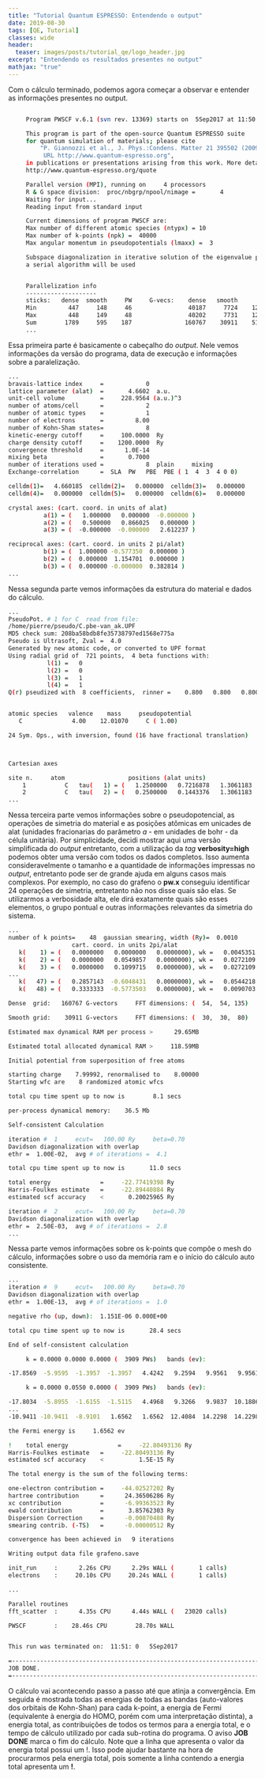 ```yaml
---
title: "Tutorial Quantum ESPRESSO: Entendendo o output"
date: 2019-08-30
tags: [QE, Tutorial]
classes: wide
header:
  teaser: images/posts/tutorial_qe/logo_header.jpg
excerpt: "Entendendo os resultados presentes no output"
mathjax: "true"
---
```



Com o cálculo terminado, podemos agora começar a observar e entender as informações presentes no output.

```bash

     Program PWSCF v.6.1 (svn rev. 13369) starts on  5Sep2017 at 11:50:31

     This program is part of the open-source Quantum ESPRESSO suite
     for quantum simulation of materials; please cite
         "P. Giannozzi et al., J. Phys.:Condens. Matter 21 395502 (2009);
          URL http://www.quantum-espresso.org",
     in publications or presentations arising from this work. More details at
     http://www.quantum-espresso.org/quote

     Parallel version (MPI), running on     4 processors
     R & G space division:  proc/nbgrp/npool/nimage =       4
     Waiting for input...
     Reading input from standard input

     Current dimensions of program PWSCF are:
     Max number of different atomic species (ntypx) = 10
     Max number of k-points (npk) =  40000
     Max angular momentum in pseudopotentials (lmaxx) =  3

     Subspace diagonalization in iterative solution of the eigenvalue problem:
     a serial algorithm will be used


     Parallelization info
     --------------------
     sticks:   dense  smooth     PW     G-vecs:    dense   smooth      PW
     Min         447     148     46                40187     7724    1280
     Max         448     149     48                40202     7731    1284
     Sum        1789     595    187               160767    30911    5125
     ...
```

Essa primeira parte é basicamente o cabeçalho do *output*. Nele vemos informações da versão do programa, data de execução e informações sobre a paralelização.

```bash
...
bravais-lattice index     =            0
lattice parameter (alat)  =       4.6602  a.u.
unit-cell volume          =     228.9564 (a.u.)^3
number of atoms/cell      =            2
number of atomic types    =            1
number of electrons       =         8.00
number of Kohn-Sham states=            8
kinetic-energy cutoff     =     100.0000  Ry
charge density cutoff     =    1200.0000  Ry
convergence threshold     =      1.0E-14
mixing beta               =       0.7000
number of iterations used =            8  plain     mixing
Exchange-correlation      =  SLA  PW   PBE  PBE ( 1  4  3  4 0 0)

celldm(1)=   4.660185  celldm(2)=   0.000000  celldm(3)=   0.000000
celldm(4)=   0.000000  celldm(5)=   0.000000  celldm(6)=   0.000000

crystal axes: (cart. coord. in units of alat)
          a(1) = (   1.000000   0.000000  -0.000000 )  
          a(2) = (   0.500000   0.866025   0.000000 )  
          a(3) = (  -0.000000  -0.000000   2.612237 )  

reciprocal axes: (cart. coord. in units 2 pi/alat)
          b(1) = (  1.000000 -0.577350  0.000000 )  
          b(2) = (  0.000000  1.154701  0.000000 )  
          b(3) = (  0.000000 -0.000000  0.382814 )  
...
```

Nessa segunda parte vemos informações da estrutura do material e dados do cálculo.

```bash
...
PseudoPot. # 1 for C  read from file:
/home/pierre/pseudo/C.pbe-van_ak.UPF
MD5 check sum: 208ba58bdb8fe35738797ed1568e775a
Pseudo is Ultrasoft, Zval =  4.0
Generated by new atomic code, or converted to UPF format
Using radial grid of  721 points,  4 beta functions with:
           l(1) =   0
           l(2) =   0
           l(3) =   1
           l(4) =   1
Q(r) pseudized with  8 coefficients,  rinner =    0.800   0.800   0.800


atomic species   valence    mass     pseudopotential
   C              4.00    12.01070     C ( 1.00)

24 Sym. Ops., with inversion, found (16 have fractional translation)



Cartesian axes

site n.     atom                  positions (alat units)
    1           C   tau(   1) = (   1.2500000   0.7216878   1.3061183  )
    2           C   tau(   2) = (   0.2500000   0.1443376   1.3061183  )
...
```

Nessa terceira parte vemos informações sobre o pseudopotencial, as operações de simetria do material e as posições atômicas em unicades de alat (unidades fracionarias do parâmetro *a* - em unidades de bohr - da célula unitária). Por simplicidade, decidi mostrar aqui uma versão simplificada do *output* entretanto, com a utilização da *tag* **verbosity=high** podemos obter uma versão com todos os dados completos. Isso aumenta consideravelmente o tamanho e a quantidade de informações impressas no *output*, entretanto pode ser de grande ajuda em alguns casos mais complexos. Por exemplo, no caso do grafeno o **pw.x** conseguiu identificar 24 operações de simetria, entretanto não nos disse quais são elas. Se utilizarmos a verbosidade alta, ele dirá exatamente quais são esses elementos, o grupo pontual e outras informações relevantes da simetria do sistema.


```bash
...
number of k points=    48  gaussian smearing, width (Ry)=  0.0010
                  cart. coord. in units 2pi/alat
   k(    1) = (   0.0000000   0.0000000   0.0000000), wk =   0.0045351
   k(    2) = (   0.0000000   0.0549857   0.0000000), wk =   0.0272109
   k(    3) = (   0.0000000   0.1099715   0.0000000), wk =   0.0272109
...
   k(   47) = (   0.2857143  -0.6048431   0.0000000), wk =   0.0544218
   k(   48) = (   0.3333333  -0.5773503   0.0000000), wk =   0.0090703

Dense  grid:   160767 G-vectors     FFT dimensions: (  54,  54, 135)

Smooth grid:    30911 G-vectors     FFT dimensions: (  30,  30,  80)

Estimated max dynamical RAM per process >      29.65MB

Estimated total allocated dynamical RAM >     118.59MB

Initial potential from superposition of free atoms

starting charge    7.99992, renormalised to    8.00000
Starting wfc are    8 randomized atomic wfcs

total cpu time spent up to now is        8.1 secs

per-process dynamical memory:    36.5 Mb

Self-consistent Calculation

iteration #  1     ecut=   100.00 Ry     beta=0.70
Davidson diagonalization with overlap
ethr =  1.00E-02,  avg # of iterations =  4.1

total cpu time spent up to now is       11.0 secs

total energy              =     -22.77419398 Ry
Harris-Foulkes estimate   =     -22.89440884 Ry
estimated scf accuracy    <       0.20025965 Ry

iteration #  2     ecut=   100.00 Ry     beta=0.70
Davidson diagonalization with overlap
ethr =  2.50E-03,  avg # of iterations =  2.8
...
```

Nessa parte vemos informações sobre os k-points que compõe o mesh do cálculo, informações sobre o uso da memória ram e o início do cálculo auto consistente.

```bash
...
iteration #  9     ecut=   100.00 Ry     beta=0.70
Davidson diagonalization with overlap
ethr =  1.00E-13,  avg # of iterations =  1.0

negative rho (up, down):  1.151E-06 0.000E+00

total cpu time spent up to now is       28.4 secs

End of self-consistent calculation

     k = 0.0000 0.0000 0.0000 (  3909 PWs)   bands (ev):

-17.8569  -5.9595  -1.3957  -1.3957   4.4242   9.2594   9.9561   9.9561

     k = 0.0000 0.0550 0.0000 (  3909 PWs)   bands (ev):

-17.8034  -5.8955  -1.6155  -1.5115   4.4968   9.3266   9.9837  10.1886
...
-10.9411 -10.9411  -8.9101   1.6562   1.6562  12.4084  14.2298  14.2298

the Fermi energy is     1.6562 ev

!    total energy              =     -22.80493136 Ry
Harris-Foulkes estimate   =     -22.80493136 Ry
estimated scf accuracy    <          1.5E-15 Ry

The total energy is the sum of the following terms:

one-electron contribution =     -44.02527202 Ry
hartree contribution      =      24.36506286 Ry
xc contribution           =      -6.99363523 Ry
ewald contribution        =       3.85762303 Ry
Dispersion Correction     =      -0.00870488 Ry
smearing contrib. (-TS)   =      -0.00000512 Ry

convergence has been achieved in   9 iterations

Writing output data file grafeno.save

init_run     :      2.26s CPU      2.29s WALL (       1 calls)
electrons    :     20.10s CPU     20.24s WALL (       1 calls)

...

Parallel routines
fft_scatter  :      4.35s CPU      4.44s WALL (   23020 calls)

PWSCF        :    28.46s CPU        28.70s WALL


This run was terminated on:  11:51: 0   5Sep2017            

=------------------------------------------------------------------------------=
JOB DONE.
=------------------------------------------------------------------------------=
```
O cálculo vai acontecendo passo a passo até que atinja a convergência. Em seguida é mostrada todas as energias de todas as bandas (auto-valores dos orbitais de Kohn-Shan) para cada k-point, a energia de Fermi (equivalente à energia do HOMO, porém com uma interpretação distinta), a energia total, as contribuições de todos os termos para a energia total, e o tempo de cálculo utilizado por cada sub-rotina do programa. O aviso **JOB DONE** marca o fim do cálculo. Note que a linha que apresenta o valor da energia total possui um !. Isso pode ajudar bastante na hora de procurarmos pela energia total, pois somente a linha contendo a energia total apresenta um **!**.
